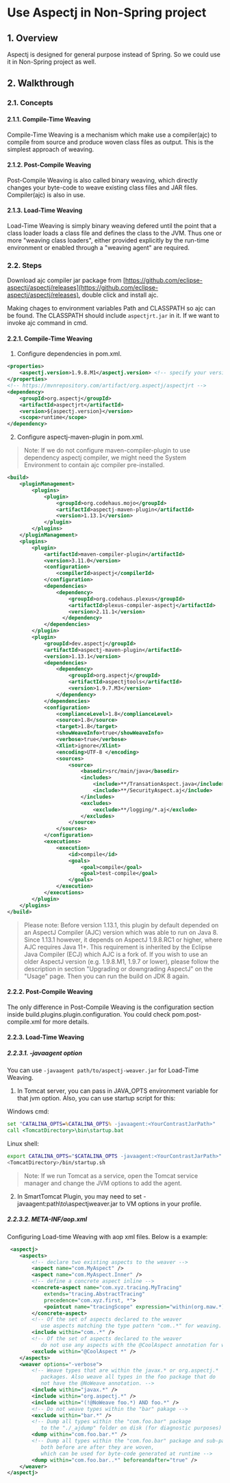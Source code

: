 # Use Aspectj in Non-Spring project

## 1. Overview

Aspectj is designed for general purpose instead of Spring. So we could use it in Non-Spring project as well.

## 2. Walkthrough

### 2.1. Concepts

#### 2.1.1. Compile-Time Weaving

Compile-Time Weaving is a mechanism which make use a compiler(ajc) to compile from source and produce woven class files as output. This is the simplest approach of weaving.

#### 2.1.2. Post-Compile Weaving

Post-Compile Weaving is also called binary weaving, which directly changes your byte-code to weave existing class files and JAR files. Compiler(ajc) is also in use.

#### 2.1.3. Load-Time Weaving

Load-Time Weaving is simply binary weaving defered until the point that a class loader loads a class file and defines the class to the JVM. Thus one or more "weaving class loaders", either provided explicitly by the run-time environment or enabled through a "weaving agent" are required.

### 2.2. Steps

Download ajc compiler jar package from [https://github.com/eclipse-aspectj/aspectj/releases](https://github.com/eclipse-aspectj/aspectj/releases), double click and install ajc.

Making chages to environment variables Path and CLASSPATH so ajc can be found. The CLASSPATH should include `aspectjrt.jar` in it. If we want to invoke ajc command in cmd.

#### 2.2.1. Compile-Time Weaving

1. Configure dependencies in pom.xml.

```xml
<properties>
    <aspectj.version>1.9.8.M1</aspectj.version> <!-- specify your version -->
</properties>
<!-- https://mvnrepository.com/artifact/org.aspectj/aspectjrt -->
<dependency>
    <groupId>org.aspectj</groupId>
    <artifactId>aspectjrt</artifactId>
    <version>${aspectj.version}</version>
    <scope>runtime</scope>
</dependency>
```

2. Configure aspectj-maven-plugin in pom.xml.

> Note: If we do not configure maven-compiler-plugin to use dependency aspectj compiler, we might need the System Environment to contain ajc compiler pre-installed.

```xml
<build>
    <pluginManagement>
        <plugins>
            <plugin>
                <groupId>org.codehaus.mojo</groupId>
                <artifactId>aspectj-maven-plugin</artifactId>
                <version>1.13.1</version>
            </plugin>
        </plugins>
    </pluginManagement>
    <plugins>
        <plugin>
            <artifactId>maven-compiler-plugin</artifactId>
            <version>3.11.0</version>
            <configuration>
                <compilerId>aspectj</compilerId>
            </configuration>
            <dependencies>
                <dependency>
                    <groupId>org.codehaus.plexus</groupId>
                    <artifactId>plexus-compiler-aspectj</artifactId>
                    <version>2.11.1</version>
                  </dependency>
            </dependencies>
        </plugin>
        <plugin>
            <groupId>dev.aspectj</groupId>
            <artifactId>aspectj-maven-plugin</artifactId>
            <version>1.13.1</version>
            <dependencies>
                <dependency>
                    <groupId>org.aspectj</groupId>
                    <artifactId>aspectjtools</artifactId>
                    <version>1.9.7.M3</version>
                </dependency>
            </dependencies>
            <configuration>
                <complianceLevel>1.8</complianceLevel>
                <source>1.8</source>
                <target>1.8</target>
                <showWeaveInfo>true</showWeaveInfo>
                <verbose>true</verbose>
                <Xlint>ignore</Xlint>
                <encoding>UTF-8 </encoding>
                <sources>
                    <source>
                        <basedir>src/main/java</basedir>
                        <includes>
                            <include>**/TransationAspect.java</include>
                            <include>**/SecurityAspect.aj</include>
                        </includes>
                        <excludes>
                            <exclude>**/logging/*.aj</exclude>
                        </excludes>
                    </source>
                </sources>
            </configuration>
            <executions>
                <execution>
                    <id>compile</id>
                    <goals>
                        <goal>compile</goal>
                        <goal>test-compile</goal>
                    </goals>
                </execution>
            </executions>
        </plugin>
    </plugins>
</build>
```

> Please note: Before version 1.13.1, this plugin by default depended on an AspectJ Compiler (AJC) version which was able to run on Java 8. Since 1.13.1 however, it depends on AspectJ 1.9.8.RC1 or higher, where AJC requires Java 11+. This requirement is inherited by the Eclipse Java Compiler (ECJ) which AJC is a fork of. If you wish to use an older AspectJ version (e.g. 1.9.8.M1, 1.9.7 or lower), please follow the description in section "Upgrading or downgrading AspectJ" on the "Usage" page. Then you can run the build on JDK 8 again.

#### 2.2.2. Post-Compile Weaving

The only difference in Post-Compile Weaving is the configuration section inside build.plugins.plugin.configuration. You could check pom.post-compile.xml for more details.

#### 2.2.3. Load-Time Weaving

##### 2.2.3.1. -javaagent option

You can use `-javaagent path/to/aspectj-weaver.jar` for Load-Time Weaving.

1. In Tomcat server, you can pass in JAVA_OPTS environment variable for that jvm option. Also, you can use startup script for this:

Windows cmd:

```bat
set "CATALINA_OPTS=%CATALINA_OPTS% -javaagent:<YourContrastJarPath>"
call <TomcatDirectory>\bin\startup.bat
```

Linux shell:

```bash
export CATALINA_OPTS="$CATALINA_OPTS -javaagent:<YourContrastJarPath>"
<TomcatDirectory>/bin/startup.sh
```

> Note: If we run Tomcat as a service, open the Tomcat service manager and change the JVM options to add the agent.

2. In SmartTomcat Plugin, you may need to set -javaagent:path\to\aspectjweaver.jar to VM options in your profile.

##### 2.2.3.2. META-INF/aop.xml

Configuring Load-time Weaving with aop xml files. Below is a example:

```xml
 <aspectj>
    <aspects>
        <!-- declare two existing aspects to the weaver -->
        <aspect name="com.MyAspect" />
        <aspect name="com.MyAspect.Inner" />
        <!-- define a concrete aspect inline -->
        <concrete-aspect name="com.xyz.tracing.MyTracing"
            extends="tracing.AbstractTracing"
            precedence="com.xyz.first, *">
            <pointcut name="tracingScope" expression="within(org.maw.*)" />
        </concrete-aspect>
        <!-- Of the set of aspects declared to the weaver
           use aspects matching the type pattern "com..*" for weaving. -->
        <include within="com..*" />
        <!-- Of the set of aspects declared to the weaver
           do not use any aspects with the @CoolAspect annotation for weaving -->
        <exclude within="@CoolAspect *" />
    </aspects>
    <weaver options="-verbose">
        <!-- Weave types that are within the javax.* or org.aspectj.*
           packages. Also weave all types in the foo package that do
           not have the @NoWeave annotation. -->
        <include within="javax.*" />
        <include within="org.aspectj.*" />
        <include within="(!@NoWeave foo.*) AND foo.*" />
        <!-- Do not weave types within the "bar" pakage -->
        <exclude within="bar.*" />
        <!-- Dump all types within the "com.foo.bar" package
           to the "./_ajdump" folder on disk (for diagnostic purposes) -->
        <dump within="com.foo.bar.*" />
        <!-- Dump all types within the "com.foo.bar" package and sub-packages,
           both before are after they are woven,
           which can be used for byte-code generated at runtime -->
        <dump within="com.foo.bar..*" beforeandafter="true" />
    </weaver>
</aspectj>
```